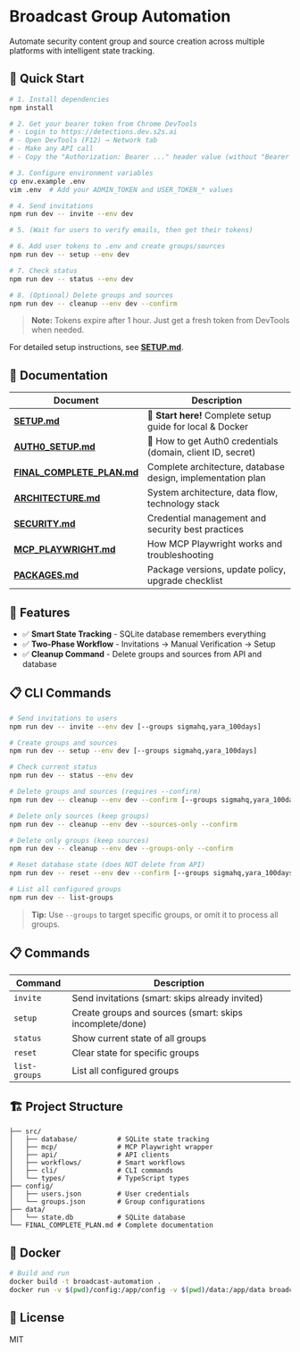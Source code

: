 # Broadcast Group Automation

Automate security content group and source creation across multiple platforms with intelligent state tracking.

## 🚀 Quick Start

```bash
# 1. Install dependencies
npm install

# 2. Get your bearer token from Chrome DevTools
# - Login to https://detections.dev.s2s.ai
# - Open DevTools (F12) → Network tab
# - Make any API call
# - Copy the "Authorization: Bearer ..." header value (without "Bearer ")

# 3. Configure environment variables
cp env.example .env
vim .env  # Add your ADMIN_TOKEN and USER_TOKEN_* values

# 4. Send invitations
npm run dev -- invite --env dev

# 5. (Wait for users to verify emails, then get their tokens)

# 6. Add user tokens to .env and create groups/sources
npm run dev -- setup --env dev

# 7. Check status
npm run dev -- status --env dev

# 8. (Optional) Delete groups and sources
npm run dev -- cleanup --env dev --confirm
```

> **Note:** Tokens expire after 1 hour. Just get a fresh token from DevTools when needed.

For detailed setup instructions, see **[SETUP.md](./SETUP.md)**.

## 📖 Documentation

| Document | Description |
|----------|-------------|
| **[SETUP.md](./SETUP.md)** | 🚀 **Start here!** Complete setup guide for local & Docker |
| **[AUTH0_SETUP.md](./AUTH0_SETUP.md)** | 🔐 How to get Auth0 credentials (domain, client ID, secret) |
| **[FINAL_COMPLETE_PLAN.md](./FINAL_COMPLETE_PLAN.md)** | Complete architecture, database design, implementation plan |
| **[ARCHITECTURE.md](./ARCHITECTURE.md)** | System architecture, data flow, technology stack |
| **[SECURITY.md](./SECURITY.md)** | Credential management and security best practices |
| **[MCP_PLAYWRIGHT.md](./MCP_PLAYWRIGHT.md)** | How MCP Playwright works and troubleshooting |
| **[PACKAGES.md](./PACKAGES.md)** | Package versions, update policy, upgrade checklist |

## 🎯 Features

- ✅ **Smart State Tracking** - SQLite database remembers everything
- ✅ **Two-Phase Workflow** - Invitations → Manual Verification → Setup
- ✅ **Cleanup Command** - Delete groups and sources from API and database

## 📋 CLI Commands

```bash
# Send invitations to users
npm run dev -- invite --env dev [--groups sigmahq,yara_100days]

# Create groups and sources
npm run dev -- setup --env dev [--groups sigmahq,yara_100days]

# Check current status
npm run dev -- status --env dev

# Delete groups and sources (requires --confirm)
npm run dev -- cleanup --env dev --confirm [--groups sigmahq,yara_100days]

# Delete only sources (keep groups)
npm run dev -- cleanup --env dev --sources-only --confirm

# Delete only groups (keep sources)
npm run dev -- cleanup --env dev --groups-only --confirm

# Reset database state (does NOT delete from API)
npm run dev -- reset --env dev --confirm [--groups sigmahq,yara_100days]

# List all configured groups
npm run dev -- list-groups
```

> **Tip:** Use `--groups` to target specific groups, or omit it to process all groups.

## 📋 Commands

| Command | Description |
|---------|-------------|
| `invite` | Send invitations (smart: skips already invited) |
| `setup` | Create groups and sources (smart: skips incomplete/done) |
| `status` | Show current state of all groups |
| `reset` | Clear state for specific groups |
| `list-groups` | List all configured groups |

## 🏗️ Project Structure

```
├── src/
│   ├── database/          # SQLite state tracking
│   ├── mcp/               # MCP Playwright wrapper
│   ├── api/               # API clients
│   ├── workflows/         # Smart workflows
│   ├── cli/               # CLI commands
│   └── types/             # TypeScript types
├── config/
│   ├── users.json         # User credentials
│   └── groups.json        # Group configurations
├── data/
│   └── state.db           # SQLite database
└── FINAL_COMPLETE_PLAN.md # Complete documentation
```

## 🐳 Docker

```bash
# Build and run
docker build -t broadcast-automation .
docker run -v $(pwd)/config:/app/config -v $(pwd)/data:/app/data broadcast-automation invite --env dev
```

## 📝 License

MIT
